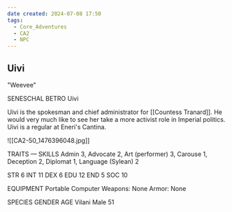 ```yaml
---
date created: 2024-07-08 17:50
tags:
  - Core_Adventures
  - CA2
  - NPC
---
```


## Uivi

"Weevee"

SENESCHAL BETRO Uivi

Uivi is the spokesman and chief administrator for [[Countess Tranard]]. He would very much like to see her take a more activist role in Imperial politics. Uivi is a regular at Eneri's Cantina.

![[CA2-50_1476396048.jpg]]

TRAITS — SKILLS
Admin 3, Advocate 2, Art (performer) 3, Carouse 1, Deception 2, Diplomat 1, Language (Sylean) 2

STR 6 INT 11
DEX 6 EDU 12
END 5 SOC 10

EQUIPMENT Portable Computer
Weapons: None
Armor: None

SPECIES GENDER AGE
Vilani Male 51
